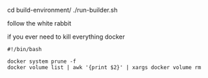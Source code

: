cd build-environment/
./run-builder.sh


follow the white rabbit

if you ever need to kill everything docker
```
#!/bin/bash

docker system prune -f
docker volume list | awk '{print $2}' | xargs docker volume rm 
```